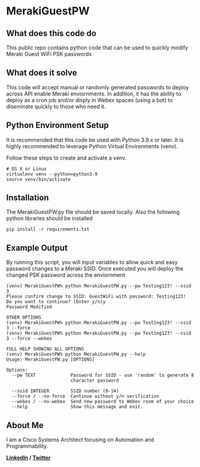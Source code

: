 # MerakiGuestPW

## What does this code do

This public repo contains python code that can be used to quickly modify Meraki Guest WiFi PSK passwords


## What does it solve

This code will accept manual or randomly generated passwords to deploy across API enable Meraki enviornments. In addition, it has the ability to deploy as a cron job and/or disply in Webex spaces (using a bot) to diseminate quickly to those who need it.


## Python Environment Setup

It is recommended that this code be used with Python 3.9.x or later.
It is highly recommended to leverage Python Virtual Environments (venv).

Follow these steps to create and activate a venv.
```
# OS X or Linux
virtualenv venv --python=python3.9
source venv/bin/activate
```

## Installation
The MerakiGuestPW.py file should be saved locally.
Also the following python libraries should be installed
```
pip install -r requirements.txt
```
## Example Output
By running this script, you will input variables to allow quick and easy password changes to a Meraki SSID.
Once executed you will deploy the changed PSK password across the enviornment

```
(venv) MerakiGuestPW% python MerakiGuestPW.py --pw Testing123! --ssid 3
Please confirm change to SSID: GuestWiFi with password: Testing123!
Do you want to continue? (Enter y/n)y
Password Modified

OTHER OPTIONS
(venv) MerakiGuestPW% python MerakiGuestPW.py --pw Testing123! --ssid 3 --force
(venv) MerakiGuestPW% python MerakiGuestPW.py --pw Testing123! --ssid 3 --force --webex

FULL HELP SHOWING ALL OPTIONS
(venv) MerakiGuestPW% python MerakiGuestPW.py --help
Usage: MerakiGuestPW.py [OPTIONS]

Options:
  --pw TEXT             Password for SSID - use 'random' to generate 8
                        character password

  --ssid INTEGER        SSID number (0-14)
  --force / --no-force  Continue without y/n verification
  --webex / --no-webex  Send new password to Webex room of your choice
  --help                Show this message and exit.

```

## About Me
I am a Cisco Systems Architect focusing on Automation and Programmability.

**<a href="https://www.linkedin.com/in/patrickrockholz/" rel="nofollow">LinkedIn</a> / <a href="https://twitter.com/patrickrockholz" rel="nofollow">Twitter</a>**
